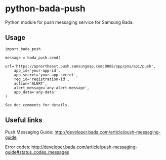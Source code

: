 python-bada-push
================

Python module for push messaging service for Samsung Bada.

Usage
-----

    import bada_push

    message = bada_push.send(
        url='https://apnortheast.push.samsungosp.com:8088/spp/pns/api/push',
        app_id='your-app-id',
        app_secret='your-app-secret',
        reg_id='registration-id',
        action='ALERT',
        alert_message='any-alert-message',
        app_data='any-data'
    )

    See doc comments for details.


Useful links
------------

Push Messaging Guide: http://developer.bada.com/article/push-messaging-guide

Error codes: http://developer.bada.com/article/push-messaging-guide#status_codes_messages

